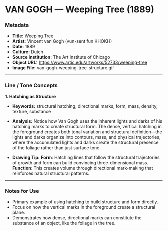 # VAN GOGH — Weeping Tree (1889)

### Metadata
- **Title:** Weeping Tree
- **Artist:** Vincent van Gogh (vun-sent fun KHOKH)
- **Date:** 1889
- **Culture:** Dutch
- **Source Institution:** The Art Institute of Chicago
- **Object URL:** https://www.artic.edu/artworks/52733/weeping-tree
- **Image File:** van-gogh-weeping-tree-structure.gif

---

### Line / Tone Concepts

**1. Hatching as Structure**
- **Keywords:** structural hatching, directional marks, form, mass, density, texture, substance

- **Analysis:** Notice how Van Gogh uses the inherent lights and darks of his hatching marks to create structural form. The dense, vertical hatching in the foreground creates both tonal variation and structural definition—the lights and darks organize into contours, mass, and physical trajectories, where the accumulated lights and darks create the structural presence of the foliage rather than just surface tone.

- **Drawing Tip:**
**Form**: Hatching lines that follow the structural trajectories of growth and form can build convincing three-dimensional mass.
**Function**: This creates volume through directional mark-making that reinforces natural structural patterns.

---

### Notes for Use
- Primary example of using hatching to build structure and form directly.
- Focus on how the vertical marks in the foreground create a structural plane.
- Demonstrates how dense, directional marks can constitute the substance of an object, like the foliage in the tree.
